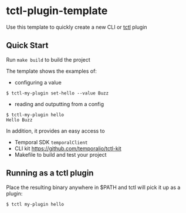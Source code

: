 # tctl-plugin-template

Use this template to quickly create a new CLI or [tctl](https://github.com/temporalio/tctl) plugin

## Quick Start

Run `make build` to build the project

The template shows the examples of:
 
- configuring a value 

``` 
$ tctl-my-plugin set-hello --value Buzz
```

- reading and outputting from a config
```
$ tctl-my-plugin hello
Hello Buzz
```

In addition, it provides an easy access to
 - Temporal SDK `temporalClient`
 - CLI kit https://github.com/temporalio/tctl-kit
 - Makefile to build and test your project

## Running as a tctl plugin

Place the resulting binary anywhere in $PATH and tctl will pick it up as a plugin:

```
$ tctl my-plugin hello
```
